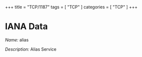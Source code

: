 +++
title = "TCP/1187"
tags = [ "TCP" ]
categories = [ "TCP" ]
+++

# IANA Data

_Name:_ alias

_Description:_ Alias Service

